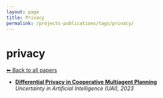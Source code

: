```yaml
---
layout: page
title: Privacy
permalink: /projects-publications/tags/privacy/
---
```


# privacy
[⬅ Back to all papers](../papers.md)

- **[Differential Privacy in Cooperative Multiagent Planning](../papers.md)**  
  *Uncertainty in Artificial Intelligence (UAI), 2023*